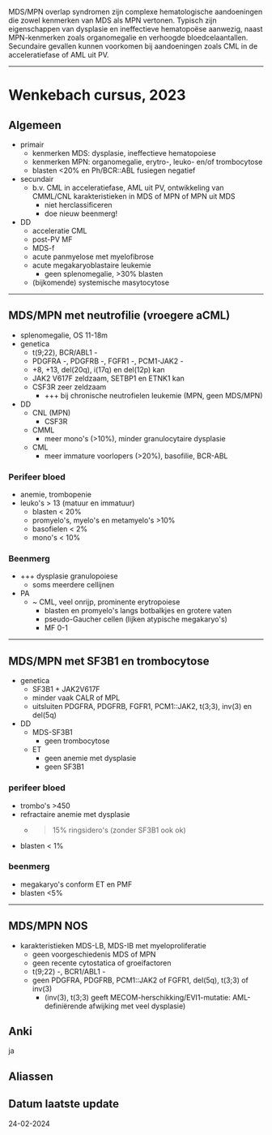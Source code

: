 MDS/MPN overlap syndromen zijn complexe hematologische aandoeningen die zowel kenmerken van MDS als MPN vertonen. Typisch zijn eigenschappen van dysplasie en ineffectieve hematopoëse aanwezig, naast MPN-kenmerken zoals organomegalie en verhoogde bloedcelaantallen. Secundaire gevallen kunnen voorkomen bij aandoeningen zoals CML in de acceleratiefase of AML uit PV.
___
# Wenkebach cursus, 2023
## Algemeen
- primair
	- kenmerken MDS: dysplasie, ineffectieve hematopoiese
	- kenmerken MPN: organomegalie, erytro-, leuko- en/of trombocytose
	- blasten <20% en Ph/BCR::ABL fusiegen negatief
- secundair
	- b.v. CML in acceleratiefase, AML uit PV, ontwikkeling van CMML/CNL karakteristieken in MDS of MPN of MPN uit MDS
		- niet herclassificeren
		- doe nieuw beenmerg!
- DD
	- acceleratie CML
	- post-PV MF
	- MDS-f
	- acute panmyelose met myelofibrose
	- acute megakaryoblastaire leukemie
		- geen splenomegalie, >30% blasten
	- (bijkomende) systemische masytocytose
___
## MDS/MPN met neutrofilie (vroegere aCML)
- splenomegalie, OS 11-18m
- genetica
	- t(9;22), BCR/ABL1 -
	- PDGFRA -, PDGFRB -, FGFR1 -, PCM1-JAK2 - 
	- +8, +13, del(20q), i(17q) en del(12p) kan
	- JAK2 V617F zeldzaam, SETBP1 en ETNK1 kan
	- CSF3R zeer zeldzaam
		- +++ bij chronische neutrofielen leukemie (MPN, geen MDS/MPN)
- DD
	- CNL (MPN)
		- CSF3R
	- CMML
		- meer mono's (>10%), minder granulocytaire dysplasie
	- CML
		- meer immature voorlopers (>20%), basofilie, BCR-ABL
### Perifeer bloed
- anemie, trombopenie
- leuko's > 13 (matuur en immatuur)
	- blasten < 20%
	- promyelo's, myelo's en metamyelo's >10%
	- basofielen < 2%
	- mono's < 10%
### Beenmerg
- +++ dysplasie granulopoiese
	- soms meerdere cellijnen
- PA
	- ~ CML, veel onrijp, prominente erytropoiese
		- blasten en promyelo's langs botbalkjes en grotere vaten
		- pseudo-Gaucher cellen (lijken atypische megakaryo's)
		- MF 0-1
___
## MDS/MPN met SF3B1 en trombocytose
- genetica
	- SF3B1 + JAK2V617F 
	- minder vaak CALR of MPL
	- uitsluiten PDGFRA, PDGFRB, FGFR1, PCM1::JAK2, t(3;3), inv(3) en del(5q)
- DD
	- MDS-SF3B1
		- geen trombocytose
	- ET
		- geen anemie met dysplasie
		- geen SF3B1
### perifeer bloed
- trombo's >450
- refractaire anemie met dysplasie 
	- >15% ringsidero's (zonder SF3B1 ook ok)
- blasten < 1%
### beenmerg
- megakaryo's conform ET en PMF
- blasten <5%
___
## MDS/MPN NOS
- karakteristieken MDS-LB, MDS-IB met myeloproliferatie
	- geen voorgeschiedenis MDS of MPN
	- geen recente cytostatica of groeifactoren
	- t(9;22) -, BCR1/ABL1 -
	- geen PDGFRA, PDGFRB, PCM1::JAK2 of FGFR1, del(5q), t(3;3) of inv(3)
		- (inv(3), t(3;3) geeft MECOM-herschikking/EVI1-mutatie: AML-definiërende afwijking met veel dysplasie)
## Anki
ja
## Aliassen
## Datum laatste update
24-02-2024